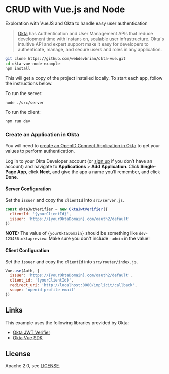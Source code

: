 # CRUD with Vue.js and Node

Exploration with VueJS and Okta to handle easy user authentication

> [Okta](https://developer.okta.com/) has Authentication and User Management APIs that reduce development time with instant-on, scalable user infrastructure. Okta's intuitive API and expert support make it easy for developers to authenticate, manage, and secure users and roles in any application.

```bash
git clone https://github.com/webdevbrian/okta-vue.git
cd okta-vue-node-example
npm install
```

This will get a copy of the project installed locally. To start each app, follow the instructions below.

To run the server:

```bash
node ./src/server
```

To run the client:

```bash
npm run dev
```

### Create an Application in Okta

You will need to [create an OpenID Connect Application in Okta](https://developer.okta.com/blog/2018/02/15/build-crud-app-vuejs-node#add-authentication-with-okta) to get your values to perform authentication.

Log in to your Okta Developer account (or [sign up](https://developer.okta.com/signup/) if you don’t have an account) and navigate to **Applications** > **Add Application**. Click **Single-Page App**, click **Next**, and give the app a name you’ll remember, and click **Done**.

#### Server Configuration

Set the `issuer` and copy the `clientId` into `src/server.js`.

```javascript
const oktaJwtVerifier = new OktaJwtVerifier({
  clientId: '{yourClientId}',
  issuer: 'https://{yourOktaDomain}.com/oauth2/default'
})
```

**NOTE:** The value of `{yourOktaDomain}` should be something like `dev-123456.oktapreview`. Make sure you don't include `-admin` in the value!

#### Client Configuration

Set the `issuer` and copy the `clientId` into `src/router/index.js`.

```javascript
Vue.use(Auth, {
  issuer: 'https://{yourOktaDomain}.com/oauth2/default',
  client_id: '{yourClientId}',
  redirect_uri: 'http://localhost:8080/implicit/callback',
  scope: 'openid profile email'
})
```

## Links

This example uses the following libraries provided by Okta:

* [Okta JWT Verifier](https://github.com/okta/okta-oidc-js/tree/master/packages/jwt-verifier)
* [Okta Vue SDK](https://github.com/okta/okta-oidc-js/tree/master/packages/okta-vue)

## License

Apache 2.0, see [LICENSE](LICENSE).
